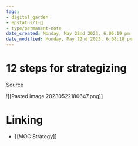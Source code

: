 ```yaml
---
tags: 
- digital_garden
- epstatus/1-🌱
- type/permanent-note
date_created: Monday, May 22nd 2023, 6:06:19 pm
date_modified: Monday, May 22nd 2023, 6:08:18 pm
---
```

# 12 steps for strategizing
[Source](https://www.linkedin.com/posts/zacharydavis-maol_strategy-execution-ceo-activity-7066382235347611649-_pqr?utm_source=share&utm_medium=member_desktop)

![[Pasted image 20230522180647.png]]


# Linking
+ [[MOC Strategy]]

